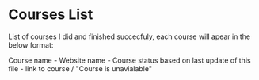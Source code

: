 # Courses List
List of courses I did and finished succecfuly, each course will apear in the below format:

Course name - Website name - Course status based on last update of this file - link to course / "Course is unavialable"
